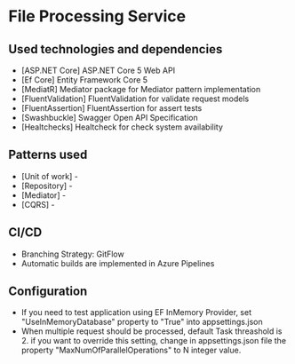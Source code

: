 # File Processing Service

## Used technologies and dependencies
- [ASP.NET Core] ASP.NET Core 5 Web API 
- [Ef Core] Entity Framework Core 5
- [MediatR] Mediator package for Mediator pattern implementation
- [FluentValidation] FluentValidation for validate request models
- [FluentAssertion] FluentAssertion for assert tests
- [Swashbuckle] Swagger Open API Specification
- [Healtchecks] Healtcheck for check system availability

## Patterns used 
- [Unit of work] - 
- [Repository] -  
- [Mediator] - 
- [CQRS] - 

## CI/CD
- Branching Strategy: GitFlow
- Automatic builds are implemented in Azure Pipelines


## Configuration
- If you need to test application using EF InMemory Provider, set "UseInMemoryDatabase" property to "True" into appsettings.json
- When multiple request should be processed, default Task threashold is 2. if you want to override this setting, change in appsettings.json file the property "MaxNumOfParallelOperations" to N integer value. 
